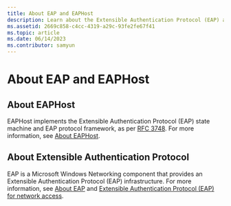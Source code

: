 ```yaml
---
title: About EAP and EAPHost
description: Learn about the Extensible Authentication Protocol (EAP) and EAPHost. View additional available resources about EAP and EAPHost.
ms.assetid: 2669c858-c4cc-4319-a29c-93fe2fe67f41
ms.topic: article
ms.date: 06/14/2023
ms.contributor: samyun
---
```


# About EAP and EAPHost

## About EAPHost

EAPHost implements the Extensible Authentication Protocol (EAP) state machine and EAP protocol framework, as per [RFC 3748](https://go.microsoft.com/fwlink/p/?linkid=84063). For more information, see [About EAPHost](about-eaphost.md).

## About Extensible Authentication Protocol

EAP is a Microsoft Windows Networking component that provides an Extensible Authentication Protocol (EAP) infrastructure. For more information, see [About EAP](about-extensible-authentication-protocol.md) and [Extensible Authentication Protocol (EAP) for network access](/windows-server/networking/technologies/extensible-authentication-protocol/network-access).
